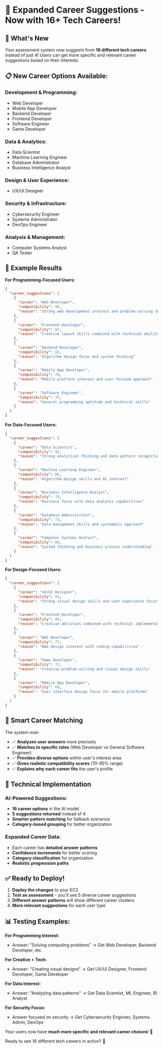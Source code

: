 # 🚀 Expanded Career Suggestions - Now with 16+ Tech Careers!

## 🎯 What's New

Your assessment system now suggests from **16 different tech careers** instead of just 4! Users can get more specific and relevant career suggestions based on their interests.

## 📋 New Career Options Available:

### **Development & Programming:**

- Web Developer
- Mobile App Developer
- Backend Developer
- Frontend Developer
- Software Engineer
- Game Developer

### **Data & Analytics:**

- Data Scientist
- Machine Learning Engineer
- Database Administrator
- Business Intelligence Analyst

### **Design & User Experience:**

- UX/UI Designer

### **Security & Infrastructure:**

- Cybersecurity Engineer
- Systems Administrator
- DevOps Engineer

### **Analysis & Management:**

- Computer Systems Analyst
- QA Tester

## 🎨 Example Results

**For Programming-Focused Users:**

```json
{
  "career_suggestions": [
    {
      "career": "Web Developer",
      "compatibility": 94,
      "reason": "Strong web development interest and problem-solving skills"
    },
    {
      "career": "Frontend Developer",
      "compatibility": 87,
      "reason": "Creative layout skills combined with technical ability"
    },
    {
      "career": "Backend Developer",
      "compatibility": 82,
      "reason": "Algorithm design focus and system thinking"
    },
    {
      "career": "Mobile App Developer",
      "compatibility": 78,
      "reason": "Mobile platform interest and user-focused approach"
    },
    {
      "career": "Software Engineer",
      "compatibility": 75,
      "reason": "General programming aptitude and technical skills"
    }
  ]
}
```

**For Data-Focused Users:**

```json
{
  "career_suggestions": [
    {
      "career": "Data Scientist",
      "compatibility": 92,
      "reason": "Strong analytical thinking and data pattern recognition"
    },
    {
      "career": "Machine Learning Engineer",
      "compatibility": 85,
      "reason": "Algorithm design skills and AI interest"
    },
    {
      "career": "Business Intelligence Analyst",
      "compatibility": 79,
      "reason": "Business focus with data analysis capabilities"
    },
    {
      "career": "Database Administrator",
      "compatibility": 73,
      "reason": "Data management skills and systematic approach"
    },
    {
      "career": "Computer Systems Analyst",
      "compatibility": 68,
      "reason": "System thinking and business process understanding"
    }
  ]
}
```

**For Design-Focused Users:**

```json
{
  "career_suggestions": [
    {
      "career": "UX/UI Designer",
      "compatibility": 91,
      "reason": "Strong visual design skills and user experience focus"
    },
    {
      "career": "Frontend Developer",
      "compatibility": 84,
      "reason": "Creative abilities combined with technical implementation"
    },
    {
      "career": "Web Developer",
      "compatibility": 77,
      "reason": "Web design interest with coding capabilities"
    },
    {
      "career": "Game Developer",
      "compatibility": 72,
      "reason": "Creative problem-solving and visual design skills"
    },
    {
      "career": "Mobile App Developer",
      "compatibility": 69,
      "reason": "User interface design focus for mobile platforms"
    }
  ]
}
```

## 🔧 Smart Career Matching

The system now:

- ✅ **Analyzes user answers** more precisely
- ✅ **Matches to specific roles** (Web Developer vs General Software Engineer)
- ✅ **Provides diverse options** within user's interest area
- ✅ **Gives realistic compatibility scores** (70-95% range)
- ✅ **Explains why each career fits** the user's profile

## 🚀 Technical Implementation

### AI-Powered Suggestions:

- **16 career options** in the AI model
- **5 suggestions returned** instead of 4
- **Smarter pattern matching** for fallback scenarios
- **Category-based grouping** for better organization

### Expanded Career Data:

- Each career has **detailed answer patterns**
- **Confidence increments** for better scoring
- **Category classification** for organization
- **Realistic progression paths**

## ✅ Ready to Deploy!

1. **Deploy the changes** to your EC2
2. **Test an assessment** - you'll see 5 diverse career suggestions
3. **Different answer patterns** will show different career clusters
4. **More relevant suggestions** for each user type

## 📊 Testing Examples:

**For Programming Interest:**

- Answer: "Solving computing problems" → Get Web Developer, Backend Developer, etc.

**For Creative + Tech:**

- Answer: "Creating visual designs" → Get UX/UI Designer, Frontend Developer, Game Developer

**For Data Interest:**

- Answer: "Analyzing data patterns" → Get Data Scientist, ML Engineer, BI Analyst

**For Security Focus:**

- Answer focused on security → Get Cybersecurity Engineer, Systems Admin, DevOps

Your users now have **much more specific and relevant career choices**! 🎉

Ready to see 16 different tech careers in action? 🚀
